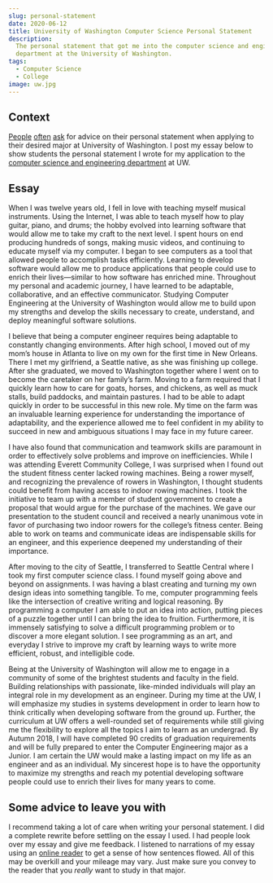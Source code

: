 ```yaml
---
slug: personal-statement
date: 2020-06-12
title: University of Washington Computer Science Personal Statement
description:
  The personal statement that got me into the computer science and engineering
  department at the University of Washington.
tags:
  - Computer Science
  - College
image: uw.jpg
---
```


## Context

[People](https://www.reddit.com/r/udub/comments/eis7x1/major_personal_statement_tips/)
[often](https://www.reddit.com/r/udub/comments/6ulwga/tips_for_writing_a_personal_statement_for/)
[ask](https://www.reddit.com/r/udub/comments/9j49pp/uw_students_what_did_you_write_about_in_your/)
for advice on their personal statement when applying to their desired major at
University of Washington. I post my essay below to show students the personal
statement I wrote for my application to the
[computer science and engineering department](https://cs.uw.edu) at UW.

## Essay

When I was twelve years old, I fell in love with teaching myself musical
instruments. Using the Internet, I was able to teach myself how to play guitar,
piano, and drums; the hobby evolved into learning software that would allow me
to take my craft to the next level. I spent hours on end producing hundreds of
songs, making music videos, and continuing to educate myself via my computer. I
began to see computers as a tool that allowed people to accomplish tasks
efficiently. Learning to develop software would allow me to produce applications
that people could use to enrich their lives—similar to how software has enriched
mine. Throughout my personal and academic journey, I have learned to be
adaptable, collaborative, and an effective communicator. Studying Computer
Engineering at the University of Washington would allow me to build upon my
strengths and develop the skills necessary to create, understand, and deploy
meaningful software solutions.

I believe that being a computer engineer requires being adaptable to constantly
changing environments. After high school, I moved out of my mom’s house in
Atlanta to live on my own for the first time in New Orleans. There I met my
girlfriend, a Seattle native, as she was finishing up college. After she
graduated, we moved to Washington together where I went on to become the
caretaker on her family’s farm. Moving to a farm required that I quickly learn
how to care for goats, horses, and chickens, as well as muck stalls, build
paddocks, and maintain pastures. I had to be able to adapt quickly in order to
be successful in this new role. My time on the farm was an invaluable learning
experience for understanding the importance of adaptability, and the experience
allowed me to feel confident in my ability to succeed in new and ambiguous
situations I may face in my future career.

I have also found that communication and teamwork skills are paramount in order
to effectively solve problems and improve on inefficiencies. While I was
attending Everett Community College, I was surprised when I found out the
student fitness center lacked rowing machines. Being a rower myself, and
recognizing the prevalence of rowers in Washington, I thought students could
benefit from having access to indoor rowing machines. I took the initiative to
team up with a member of student government to create a proposal that would
argue for the purchase of the machines. We gave our presentation to the student
council and received a nearly unanimous vote in favor of purchasing two indoor
rowers for the college’s fitness center. Being able to work on teams and
communicate ideas are indispensable skills for an engineer, and this experience
deepened my understanding of their importance.

After moving to the city of Seattle, I transferred to Seattle Central where I
took my first computer science class. I found myself going above and beyond on
assignments. I was having a blast creating and turning my own design ideas into
something tangible. To me, computer programming feels like the intersection of
creative writing and logical reasoning. By programming a computer I am able to
put an idea into action, putting pieces of a puzzle together until I can bring
the idea to fruition. Furthermore, it is immensely satisfying to solve a
difficult programming problem or to discover a more elegant solution. I see
programming as an art, and everyday I strive to improve my craft by learning
ways to write more efficient, robust, and intelligible code.

Being at the University of Washington will allow me to engage in a community of
some of the brightest students and faculty in the field. Building relationships
with passionate, like-minded individuals will play an integral role in my
development as an engineer. During my time at the UW, I will emphasize my
studies in systems development in order to learn how to think critically when
developing software from the ground up. Further, the curriculum at UW offers a
well-rounded set of requirements while still giving me the flexibility to
explore all the topics I aim to learn as an undergrad. By Autumn 2018, I will
have completed 90 credits of graduation requirements and will be fully prepared
to enter the Computer Engineering major as a Junior. I am certain the UW would
make a lasting impact on my life as an engineer and as an individual. My
sincerest hope is to have the opportunity to maximize my strengths and reach my
potential developing software people could use to enrich their lives for many
years to come.

## Some advice to leave you with

I recommend taking a lot of care when writing your personal statement. I did a
complete rewrite before settling on the essay I used. I had people look over my
essay and give me feedback. I listened to narrations of my essay using an
[online reader](https://www.naturalreaders.com/online/) to get a sense of how
sentences flowed. All of this may be overkill and your mileage may vary. Just
make sure you convey to the reader that you _really_ want to study in that
major.
